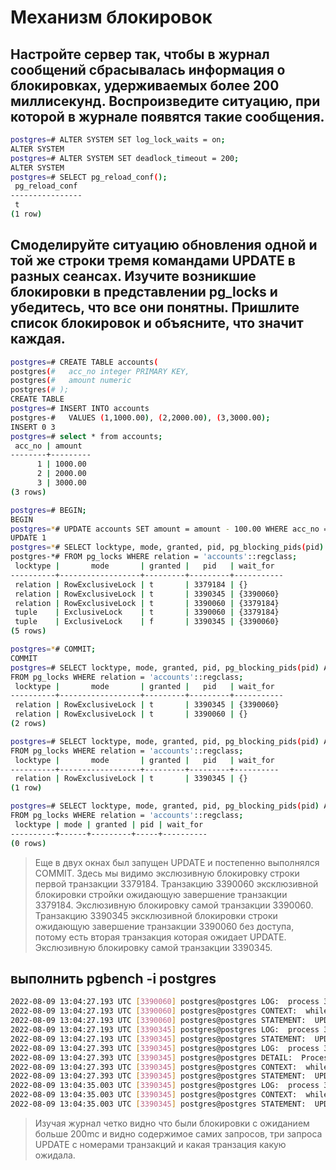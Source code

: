 # Механизм блокировок

## Настройте сервер так, чтобы в журнал сообщений сбрасывалась информация о блокировках, удерживаемых более 200 миллисекунд. Воспроизведите ситуацию, при которой в журнале появятся такие сообщения.

```bash
postgres=# ALTER SYSTEM SET log_lock_waits = on;
ALTER SYSTEM
postgres=# ALTER SYSTEM SET deadlock_timeout = 200;
ALTER SYSTEM
postgres=# SELECT pg_reload_conf();
 pg_reload_conf
----------------
 t
(1 row)
```

## Смоделируйте ситуацию обновления одной и той же строки тремя командами UPDATE в разных сеансах. Изучите возникшие блокировки в представлении pg_locks и убедитесь, что все они понятны. Пришлите список блокировок и объясните, что значит каждая.

```bash
postgres=# CREATE TABLE accounts(
postgres(#   acc_no integer PRIMARY KEY,
postgres(#   amount numeric
postgres(# );
CREATE TABLE
postgres=# INSERT INTO accounts
postgres-#   VALUES (1,1000.00), (2,2000.00), (3,3000.00);
INSERT 0 3
postgres=# select * from accounts;
 acc_no | amount
--------+---------
      1 | 1000.00
      2 | 2000.00
      3 | 3000.00
(3 rows)

postgres=# BEGIN;
BEGIN
postgres=*# UPDATE accounts SET amount = amount - 100.00 WHERE acc_no = 1;
UPDATE 1
postgres=*# SELECT locktype, mode, granted, pid, pg_blocking_pids(pid) AS wait_for
postgres-*# FROM pg_locks WHERE relation = 'accounts'::regclass;
 locktype |       mode       | granted |   pid   | wait_for
----------+------------------+---------+---------+-----------
 relation | RowExclusiveLock | t       | 3379184 | {}
 relation | RowExclusiveLock | t       | 3390345 | {3390060}
 relation | RowExclusiveLock | t       | 3390060 | {3379184}
 tuple    | ExclusiveLock    | t       | 3390060 | {3379184}
 tuple    | ExclusiveLock    | f       | 3390345 | {3390060}
(5 rows)

postgres=*# COMMIT;
COMMIT
postgres=# SELECT locktype, mode, granted, pid, pg_blocking_pids(pid) AS wait_for
FROM pg_locks WHERE relation = 'accounts'::regclass;
 locktype |       mode       | granted |   pid   | wait_for
----------+------------------+---------+---------+-----------
 relation | RowExclusiveLock | t       | 3390345 | {3390060}
 relation | RowExclusiveLock | t       | 3390060 | {}
(2 rows)

postgres=# SELECT locktype, mode, granted, pid, pg_blocking_pids(pid) AS wait_for
FROM pg_locks WHERE relation = 'accounts'::regclass;
 locktype |       mode       | granted |   pid   | wait_for
----------+------------------+---------+---------+----------
 relation | RowExclusiveLock | t       | 3390345 | {}
(1 row)

postgres=# SELECT locktype, mode, granted, pid, pg_blocking_pids(pid) AS wait_for
FROM pg_locks WHERE relation = 'accounts'::regclass;
 locktype | mode | granted | pid | wait_for
----------+------+---------+-----+----------
(0 rows)

```
>Еще в двух окнах был запущен UPDATE и постепенно выполнялся COMMIT.
>Здесь мы видимо экслюзивную блокировку строки первой транзакции 3379184.
>Транзакцию 3390060 эксклюзивной блокировки стройки ожидающую завершение транзакции 3379184.
>Экслюзивную блокировку самой транзакции 3390060.
>Транзакцию 3390345 эксклюзивной блокировки строки ожидающую завершение транзакции 3390060 без доступа, потому есть вторая транзакция которая ожидает UPDATE.
>Экслюзивную блокировку самой транзакции 3390345.

## выполнить pgbench -i postgres

```bash
2022-08-09 13:04:27.193 UTC [3390060] postgres@postgres LOG:  process 3390060 acquired ShareLock on transaction 2426128 after 2959399.613 ms
2022-08-09 13:04:27.193 UTC [3390060] postgres@postgres CONTEXT:  while updating tuple (0,6) in relation "accounts"
2022-08-09 13:04:27.193 UTC [3390060] postgres@postgres STATEMENT:  UPDATE accounts SET amount = amount - 100.00 WHERE acc_no = 1;
2022-08-09 13:04:27.193 UTC [3390345] postgres@postgres LOG:  process 3390345 acquired ExclusiveLock on tuple (0,6) of relation 17311 of database 13414 after 2892719.279 ms
2022-08-09 13:04:27.193 UTC [3390345] postgres@postgres STATEMENT:  UPDATE accounts SET amount = amount - 100.00 WHERE acc_no = 1;
2022-08-09 13:04:27.393 UTC [3390345] postgres@postgres LOG:  process 3390345 still waiting for ShareLock on transaction 2426129 after 200.231 ms
2022-08-09 13:04:27.393 UTC [3390345] postgres@postgres DETAIL:  Process holding the lock: 3390060. Wait queue: 3390345.
2022-08-09 13:04:27.393 UTC [3390345] postgres@postgres CONTEXT:  while rechecking updated tuple (0,7) in relation "accounts"
2022-08-09 13:04:27.393 UTC [3390345] postgres@postgres STATEMENT:  UPDATE accounts SET amount = amount - 100.00 WHERE acc_no = 1;
2022-08-09 13:04:35.003 UTC [3390345] postgres@postgres LOG:  process 3390345 acquired ShareLock on transaction 2426129 after 7809.647 ms
2022-08-09 13:04:35.003 UTC [3390345] postgres@postgres CONTEXT:  while rechecking updated tuple (0,7) in relation "accounts"
2022-08-09 13:04:35.003 UTC [3390345] postgres@postgres STATEMENT:  UPDATE accounts SET amount = amount - 100.00 WHERE acc_no = 1;
```
>Изучая журнал четко видно что были блокировки с ожиданием больше 200mc и видно содержимое самих запросов, три запроса UPDATE c номерами транзакций и какая транзация какую ожидала.
